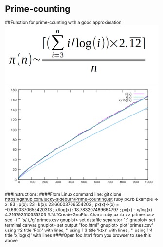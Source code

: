 # Prime-counting
##Function for prime-counting with a good approximation
![Alt text](https://raw.githubusercontent.com/lucky-sideburn/Prime-counting/master/kappa.png)
![Alt text](https://raw.githubusercontent.com/lucky-sideburn/Prime-counting/master/gnuplot.png "Gnuplot chart")
###Instructions:
####From Linux command line:
    git clone https://github.com/lucky-sideburn/Prime-counting.git
    ruby px.rb
    Example => x: 83 ; p(x): 23 ; k(x): 23.66003706554203 ; px(x)-k(x) = -0.6600370655420313 ; x/log(x) : 18.783207489664797 ; px(x) - x/log(x) 4.216792510335203
####Create GnuPlot Chart:
    ruby px.rb >> primes.csv 
    sed -i '' 's/\./,/g' primes.csv 
    gnuplot> set datafile separator ";"
    gnuplot> set terminal canvas
    gnuplot> set output "foo.html"
    gnuplot> plot 'primes.csv' using 1:2 title 'P(x)' with lines, '' using 1:3 title 'k(x)' with lines , '' using 1:4 title 'x/log(x)' with lines
####Open foo.html from you browser to see this above
